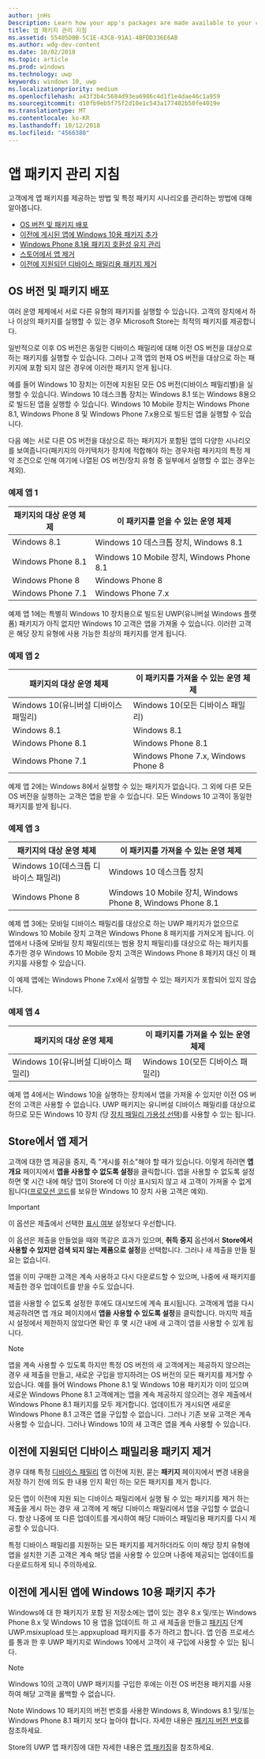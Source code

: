 ```yaml
---
author: jnHs
Description: Learn how your app's packages are made available to your customers, and how to manage specific package scenarios.
title: 앱 패키지 관리 지침
ms.assetid: 55405D0B-5C1E-43C8-91A1-4BFDD336E6AB
ms.author: wdg-dev-content
ms.date: 10/02/2018
ms.topic: article
ms.prod: windows
ms.technology: uwp
keywords: windows 10, uwp
ms.localizationpriority: medium
ms.openlocfilehash: a43f3b4c5684d93ea6986c4d1f1e4dae46c1a959
ms.sourcegitcommit: d10fb9eb5f75f2d10e1c543a177402b50fe4019e
ms.translationtype: MT
ms.contentlocale: ko-KR
ms.lasthandoff: 10/12/2018
ms.locfileid: "4566380"
---
```

# <a name="guidance-for-app-package-management"></a>앱 패키지 관리 지침

고객에게 앱 패키지를 제공하는 방법 및 특정 패키지 시나리오를 관리하는 방법에 대해 알아봅니다.

-   [OS 버전 및 패키지 배포](#os-versions-and-package-distribution)
-   [이전에 게시된 앱에 Windows 10용 패키지 추가](#adding-packages-for-windows-10-to-a-previously-published-app)
-   [Windows Phone 8.1용 패키지 호환성 유지 관리](#maintaining-package-compatibility-for-windows-phone-81)
-   [스토어에서 앱 제거](#removing-an-app-from-the-store)
-   [이전에 지원되던 디바이스 패밀리용 패키지 제거](#removing-packages-for-a-previously-supported-device-family)


## <a name="os-versions-and-package-distribution"></a>OS 버전 및 패키지 배포

여러 운영 체제에서 서로 다른 유형의 패키지를 실행할 수 있습니다. 고객의 장치에서 하나 이상의 패키지를 실행할 수 있는 경우 Microsoft Store는 최적의 패키지를 제공합니다.

일반적으로 이후 OS 버전은 동일한 디바이스 패밀리에 대해 이전 OS 버전을 대상으로 하는 패키지를 실행할 수 있습니다. 그러나 고객 앱의 현재 OS 버전을 대상으로 하는 패키지에 포함 되지 않은 경우에 이러한 패키지 얻게 됩니다.

예를 들어 Windows 10 장치는 이전에 지원된 모든 OS 버전(디바이스 패밀리별)을 실행할 수 있습니다. Windows 10 데스크톱 장치는 Windows 8.1 또는 Windows 8용으로 빌드된 앱을 실행할 수 있습니다. Windows 10 Mobile 장치는 Windows Phone 8.1, Windows Phone 8 및 Windows Phone 7.x용으로 빌드된 앱을 실행할 수 있습니다. 

다음 예는 서로 다른 OS 버전을 대상으로 하는 패키지가 포함된 앱의 다양한 시나리오를 보여줍니다(패키지의 아키텍처가 장치에 적합해야 하는 경우처럼 패키지의 특정 제약 조건으로 인해 여기에 나열된 OS 버전/장치 유형 중 일부에서 실행할 수 없는 경우는 제외). 

### <a name="example-app-1"></a>예제 앱 1

| 패키지의 대상 운영 체제 | 이 패키지를 얻을 수 있는 운영 체제 |
|-------------------------------------|----------------------------------------------|
| Windows 8.1                         | Windows 10 데스크톱 장치, Windows 8.1      |
| Windows Phone 8.1                   | Windows 10 Mobile 장치, Windows Phone 8.1 |
| Windows Phone 8                     | Windows Phone 8                              |
| Windows Phone 7.1                   | Windows Phone 7.x                            |

예제 앱 1에는 특별히 Windows 10 장치용으로 빌드된 UWP(유니버설 Windows 플랫폼) 패키지가 아직 없지만 Windows 10 고객은 앱을 가져올 수 있습니다. 이러한 고객은 해당 장치 유형에 사용 가능한 최상의 패키지를 얻게 됩니다.

### <a name="example-app-2"></a>예제 앱 2

| 패키지의 대상 운영 체제  | 이 패키지를 가져올 수 있는 운영 체제 |
|--------------------------------------|----------------------------------------------|
| Windows 10(유니버설 디바이스 패밀리) | Windows 10(모든 디바이스 패밀리)             |
| Windows 8.1                          | Windows 8.1                                  |
| Windows Phone 8.1                    | Windows Phone 8.1                            |
| Windows Phone 7.1                    | Windows Phone 7.x, Windows Phone 8           |

예제 앱 2에는 Windows 8에서 실행할 수 있는 패키지가 없습니다. 그 외에 다른 모든 OS 버전을 실행하는 고객은 앱을 받을 수 있습니다. 모든 Windows 10 고객이 동일한 패키지를 받게 됩니다.

### <a name="example-app-3"></a>예제 앱 3

| 패키지의 대상 운영 체제 | 이 패키지를 가져올 수 있는 운영 체제                  |
|-------------------------------------|---------------------------------------------------------------|
| Windows 10(데스크톱 디바이스 패밀리)  | Windows 10 데스크톱 장치                                    |
| Windows Phone 8                     | Windows 10 Mobile 장치, Windows Phone 8, Windows Phone 8.1 |

예제 앱 3에는 모바일 디바이스 패밀리를 대상으로 하는 UWP 패키지가 없으므로 Windows 10 Mobile 장치 고객은 Windows Phone 8 패키지를 가져오게 됩니다. 이 앱에서 나중에 모바일 장치 패밀리(또는 범용 장치 패밀리)를 대상으로 하는 패키지를 추가한 경우 Windows 10 Mobile 장치 고객은 Windows Phone 8 패키지 대신 이 패키지를 사용할 수 있습니다.

이 예제 앱에는 Windows Phone 7.x에서 실행할 수 있는 패키지가 포함되어 있지 않습니다.

### <a name="example-app-4"></a>예제 앱 4

| 패키지의 대상 운영 체제  | 이 패키지를 가져올 수 있는 운영 체제 |
|--------------------------------------|----------------------------------------------|
| Windows 10(유니버설 디바이스 패밀리) | Windows 10(모든 디바이스 패밀리)             |

예제 앱 4에서는 Windows 10을 실행하는 장치에서 앱을 가져올 수 있지만 이전 OS 버전의 고객은 사용할 수 없습니다. UWP 패키지는 유니버설 디바이스 패밀리를 대상으로 하므로 모든 Windows 10 장치 (당 [장치 패밀리 가용성 선택](device-family-availability.md))를 사용할 수 있는 됩니다.


## <a name="removing-an-app-from-the-store"></a>Store에서 앱 제거

고객에 대한 앱 제공을 중지, 즉 "게시를 취소"해야 할 때가 있습니다. 이렇게 하려면 **앱 개요** 페이지에서 **앱을 사용할 수 없도록 설정**을 클릭합니다. 앱을 사용할 수 없도록 설정하면 몇 시간 내에 해당 앱이 Store에 더 이상 표시되지 않고 새 고객이 가져올 수 없게 됩니다([프로모션 코드](generate-promotional-codes.md)를 보유한 Windows 10 장치 사용 고객은 예외).

> [!IMPORTANT]
> 이 옵션은 제출에서 선택한 [표시 여부](choose-visibility-options.md#discoverability) 설정보다 우선합니다. 

이 옵션은 제출을 만들었을 때와 똑같은 효과가 있으며, **취득 중지** 옵션에서 **Store에서 사용할 수 있지만 검색 되지 않는 제품으로 설정**을 선택합니다. 그러나 새 제출을 만들 필요는 없습니다.

앱을 이미 구매한 고객은 계속 사용하고 다시 다운로드할 수 있으며, 나중에 새 패키지를 제출한 경우 업데이트를 받을 수도 있습니다.

앱을 사용할 수 없도록 설정한 후에도 대시보드에 계속 표시됩니다. 고객에게 앱을 다시 제공하려면 앱 개요 페이지에서 **앱을 사용할 수 있도록 설정**을 클릭합니다. 마지막 제출 시 설정에서 제한하지 않았다면 확인 후 몇 시간 내에 새 고객이 앱을 사용할 수 있게 됩니다.

> [!NOTE]
> 앱을 계속 사용할 수 있도록 하지만 특정 OS 버전의 새 고객에게는 제공하지 않으려는 경우 새 제출을 만들고, 새로운 구입을 방지하려는 OS 버전의 모든 패키지를 제거할 수 있습니다. 예를 들어 Windows Phone 8.1 및 Windows 10용 패키지가 이미 있으며 새로운 Windows Phone 8.1 고객에게는 앱을 계속 제공하지 않으려는 경우 제출에서 Windows Phone 8.1 패키지를 모두 제거합니다. 업데이트가 게시되면 새로운 Windows Phone 8.1 고객은 앱을 구입할 수 없습니다. 그러나 기존 보유 고객은 계속 사용할 수 있습니다. 그러나 Windows 10의 새 고객은 앱을 계속 사용할 수 있습니다.


## <a name="removing-packages-for-a-previously-supported-device-family"></a>이전에 지원되던 디바이스 패밀리용 패키지 제거

경우 대해 특정 [디바이스 패밀리](https://docs.microsoft.com/uwp/extension-sdks/device-families-overview) 앱 이전에 지원, 묻는 **패키지** 페이지에서 변경 내용을 저장 하기 전에 의도 한 내용 인지 확인 하는 모든 패키지를 제거 합니다.

모든 앱이 이전에 지원 되는 디바이스 패밀리에서 실행 될 수 있는 패키지를 제거 하는 제출을 게시 하는 경우 새 고객에 게 해당 디바이스 패밀리에서 앱을 구입할 수 없습니다. 항상 나중에 또 다른 업데이트를 게시하여 해당 디바이스 패밀리용 패키지를 다시 제공할 수 있습니다.

특정 디바이스 패밀리를 지원하는 모든 패키지를 제거하더라도 이미 해당 장치 유형에 앱을 설치한 기존 고객은 계속 해당 앱을 사용할 수 있으며 나중에 제공되는 업데이트를 다운로드하게 되니 주의하세요.


<a name="adding-packages-for-windows-10-to-a-previously-published-app"></a>

## <a name="adding-packages-for-windows-10-to-a-previously-published-app"></a>이전에 게시된 앱에 Windows 10용 패키지 추가

Windows에 대 한 패키지가 포함 된 저장소에는 앱이 있는 경우 8.x 및/또는 Windows Phone 8.x 및 Windows 10 용 앱을 업데이트 하 고 새 제출을 만들고 [패키지](upload-app-packages.md) 단계 UWP.msixupload 또는.appxupload 패키지를 추가 하려고 합니다. 앱 인증 프로세스를 통과 한 후 UWP 패키지로 Windows 10에서 고객이 새 구입에 사용할 수 있는 됩니다.

> [!NOTE]
> Windows 10의 고객이 UWP 패키지를 구입한 후에는 이전 OS 버전용 패키지를 사용하여 해당 고객을 롤백할 수 없습니다. 

Note Windows 10 패키지의 버전 번호를 사용한 Windows 8, Windows 8.1 및/또는 Windows Phone 8.1 패키지 보다 높아야 합니다. 자세한 내용은 [패키지 버전 번호](package-version-numbering.md)를 참조하세요.

Store의 UWP 앱 패키징에 대한 자세한 내용은 [앱 패키징](../packaging/index.md)을 참조하세요.
